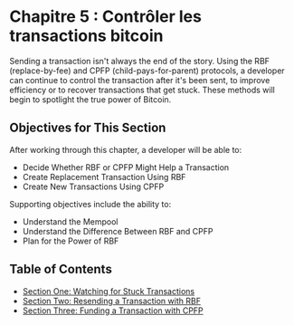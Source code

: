 # Chapitre 5 : Contrôler les transactions bitcoin

Sending a transaction isn't always the end of the story. Using the RBF (replace-by-fee) and CPFP (child-pays-for-parent) protocols, a developer can continue to control the transaction after it's been sent, to improve efficiency or to recover transactions that get stuck. These methods will begin to spotlight the true power of Bitcoin.

## Objectives for This Section

After working through this chapter, a developer will be able to:

   * Decide Whether RBF or CPFP Might Help a Transaction
   * Create Replacement Transaction Using RBF
   * Create New Transactions Using CPFP

Supporting objectives include the ability to:

   * Understand the Mempool
   * Understand the Difference Between RBF and CPFP
   * Plan for the Power of RBF

## Table of Contents

   * [Section One: Watching for Stuck Transactions](05_1_Watching_for_Stuck_Transactions.md)
   * [Section Two: Resending a Transaction with RBF](05_2_Resending_a_Transaction_with_RBF.md)
   * [Section Three: Funding a Transaction with CPFP](05_3_Funding_a_Transaction_with_CPFP.md)
